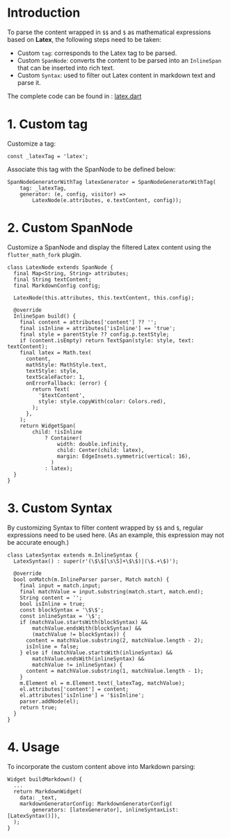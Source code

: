 # Introduction

To parse the content wrapped in `$$` and `$` as mathematical expressions based on **Latex**, the following steps need to be taken:

-   Custom `tag`: corresponds to the Latex tag to be parsed.
-   Custom `SpanNode`: converts the content to be parsed into an `InlineSpan` that can be inserted into rich text.
-   Custom `Syntax`: used to filter out Latex content in markdown text and parse it.

The complete code can be found in : [latex.dart](https://github.com/asjqkkkk/markdown_widget/blob/dev/example/lib/markdown_custom/latex.dart)

# 1. Custom tag

Customize a tag:

```
const _latexTag = 'latex';
```

Associate this tag with the SpanNode to be defined below:

```
SpanNodeGeneratorWithTag latexGenerator = SpanNodeGeneratorWithTag(  
    tag: _latexTag,  
    generator: (e, config, visitor) =>  
        LatexNode(e.attributes, e.textContent, config));
```
# 2. Custom SpanNode

Customize a SpanNode and display the filtered Latex content using the `flutter_math_fork` plugin.

```
class LatexNode extends SpanNode {  
  final Map<String, String> attributes;  
  final String textContent;  
  final MarkdownConfig config;  
  
  LatexNode(this.attributes, this.textContent, this.config);  
  
  @override  
  InlineSpan build() {  
    final content = attributes['content'] ?? '';  
    final isInline = attributes['isInline'] == 'true';  
    final style = parentStyle ?? config.p.textStyle;  
    if (content.isEmpty) return TextSpan(style: style, text: textContent);  
    final latex = Math.tex(  
      content,  
      mathStyle: MathStyle.text,  
      textStyle: style,  
      textScaleFactor: 1,  
      onErrorFallback: (error) {  
        return Text(  
          '$textContent',  
          style: style.copyWith(color: Colors.red),  
        );  
      },  
    );  
    return WidgetSpan(  
        child: !isInline  
            ? Container(  
                width: double.infinity,  
                child: Center(child: latex),  
                margin: EdgeInsets.symmetric(vertical: 16),  
              )  
            : latex);  
  }  
}
```

# 3. Custom Syntax

By customizing Syntax to filter content wrapped by `$$` and `$`, regular expressions need to be used here. (As an example, this expression may not be accurate enough.)

```
class LatexSyntax extends m.InlineSyntax {  
  LatexSyntax() : super(r'(\$\$[\s\S]+\$\$)|(\$.+\$)');  
  
  @override  
  bool onMatch(m.InlineParser parser, Match match) {  
    final input = match.input;  
    final matchValue = input.substring(match.start, match.end);  
    String content = '';  
    bool isInline = true;  
    const blockSyntax = '\$\$';  
    const inlineSyntax = '\$';  
    if (matchValue.startsWith(blockSyntax) &&  
        matchValue.endsWith(blockSyntax) &&  
        (matchValue != blockSyntax)) {  
      content = matchValue.substring(2, matchValue.length - 2);  
      isInline = false;  
    } else if (matchValue.startsWith(inlineSyntax) &&  
        matchValue.endsWith(inlineSyntax) &&  
        matchValue != inlineSyntax) {  
      content = matchValue.substring(1, matchValue.length - 1);  
    }  
    m.Element el = m.Element.text(_latexTag, matchValue);  
    el.attributes['content'] = content;  
    el.attributes['isInline'] = '$isInline';  
    parser.addNode(el);  
    return true;  
  }  
}
```

# 4. Usage

To incorporate the custom content above into Markdown parsing:

```
Widget buildMarkdown() {  
  ...
  return MarkdownWidget(  
    data: _text,  
    markdownGeneratorConfig: MarkdownGeneratorConfig(  
        generators: [latexGenerator], inlineSyntaxList: [LatexSyntax()]),  
  );  
}
```